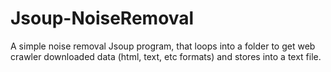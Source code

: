 # Jsoup-NoiseRemoval
A simple noise removal Jsoup program, that loops into a folder to get web crawler downloaded data (html, text, etc formats) and stores into a text file.
